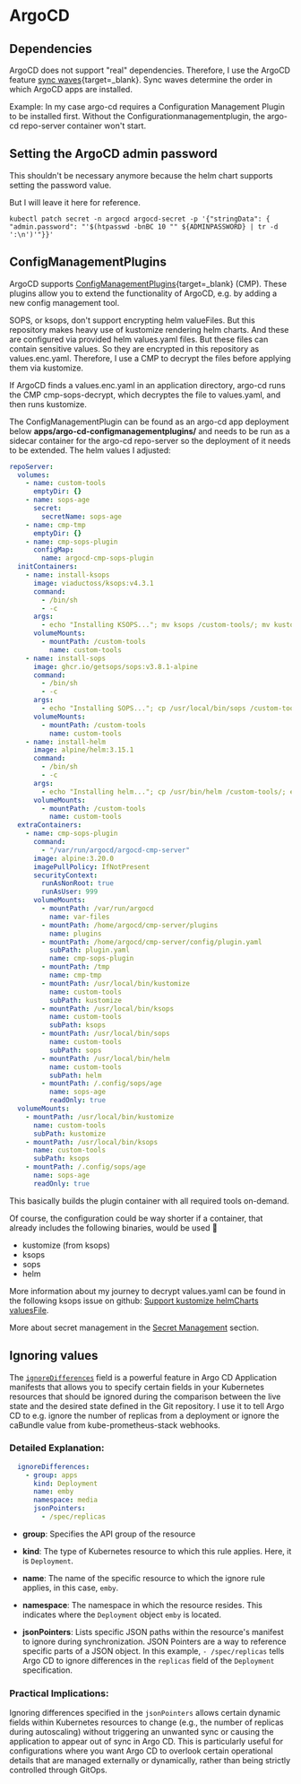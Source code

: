 # ArgoCD

## Dependencies

ArgoCD does not support "real" dependencies. Therefore, I use the ArgoCD feature [sync waves](https://argo-cd.readthedocs.io/en/stable/user-guide/sync-waves/){target=_blank}. Sync waves determine the order in which ArgoCD apps are installed.

Example:
In my case argo-cd requires a Configuration Management Plugin to be installed first. Without the Configurationmanagementplugin, the argo-cd repo-server container won't start.

## Setting the ArgoCD admin password

This shouldn't be necessary anymore because the helm chart supports setting the password value.

But I will leave it here for reference.

```shell
kubectl patch secret -n argocd argocd-secret -p '{"stringData": { "admin.password": "'$(htpasswd -bnBC 10 "" ${ADMINPASSWORD} | tr -d ':\n')'"}}'
```

## ConfigManagementPlugins

ArgoCD supports [ConfigManagementPlugins](https://argo-cd.readthedocs.io/en/stable/operator-manual/config-management-plugins/){target=_blank} (CMP). These plugins allow you to extend the functionality of ArgoCD, e.g. by adding a new config management tool.

SOPS, or ksops, don't support encrypting helm valueFiles. But this repository makes heavy use of kustomize rendering helm charts. And these are configured via provided helm values.yaml files. But these files can contain sensitive values. So they are encrypted in this repository as values.enc.yaml. Therefore, I use a CMP to decrypt the files before applying them via kustomize.

If ArgoCD finds a values.enc.yaml in an application directory, argo-cd runs the CMP cmp-sops-decrypt, which decryptes the file to values.yaml, and then runs kustomize.

The ConfigManagementPlugin can be found as an argo-cd app deployment below **apps/argo-cd-configmanagementplugins/** and needs to be run as a sidecar container for the argo-cd repo-server so the deployment of it needs to be extended. The helm values I adjusted:

```yaml
repoServer:
  volumes:
    - name: custom-tools
      emptyDir: {}
    - name: sops-age
      secret:
        secretName: sops-age
    - name: cmp-tmp
      emptyDir: {}
    - name: cmp-sops-plugin
      configMap:
        name: argocd-cmp-sops-plugin
  initContainers:
    - name: install-ksops
      image: viaductoss/ksops:v4.3.1
      command:
        - /bin/sh
        - -c
      args:
        - echo "Installing KSOPS..."; mv ksops /custom-tools/; mv kustomize /custom-tools/; echo "Done.";
      volumeMounts:
        - mountPath: /custom-tools
          name: custom-tools
    - name: install-sops
      image: ghcr.io/getsops/sops:v3.8.1-alpine
      command:
        - /bin/sh
        - -c
      args:
        - echo "Installing SOPS..."; cp /usr/local/bin/sops /custom-tools/; echo "Done.";
      volumeMounts:
        - mountPath: /custom-tools
          name: custom-tools
    - name: install-helm
      image: alpine/helm:3.15.1
      command:
        - /bin/sh
        - -c
      args:
        - echo "Installing helm..."; cp /usr/bin/helm /custom-tools/; echo "Done.";
      volumeMounts:
        - mountPath: /custom-tools
          name: custom-tools
  extraContainers:
    - name: cmp-sops-plugin
      command:
        - "/var/run/argocd/argocd-cmp-server"
      image: alpine:3.20.0
      imagePullPolicy: IfNotPresent
      securityContext:
        runAsNonRoot: true
        runAsUser: 999
      volumeMounts:
        - mountPath: /var/run/argocd
          name: var-files
        - mountPath: /home/argocd/cmp-server/plugins
          name: plugins
        - mountPath: /home/argocd/cmp-server/config/plugin.yaml
          subPath: plugin.yaml
          name: cmp-sops-plugin
        - mountPath: /tmp
          name: cmp-tmp
        - mountPath: /usr/local/bin/kustomize
          name: custom-tools
          subPath: kustomize
        - mountPath: /usr/local/bin/ksops
          name: custom-tools
          subPath: ksops
        - mountPath: /usr/local/bin/sops
          name: custom-tools
          subPath: sops
        - mountPath: /usr/local/bin/helm
          name: custom-tools
          subPath: helm
        - mountPath: /.config/sops/age
          name: sops-age
          readOnly: true
  volumeMounts:
    - mountPath: /usr/local/bin/kustomize
      name: custom-tools
      subPath: kustomize
    - mountPath: /usr/local/bin/ksops
      name: custom-tools
      subPath: ksops
    - mountPath: /.config/sops/age
      name: sops-age
      readOnly: true
```

This basically builds the plugin container with all required tools on-demand.

Of course, the configuration could be way shorter if a container, that already includes the following binaries, would be used 🤷

- kustomize (from ksops)
- ksops
- sops
- helm

More information about my journey to decrypt values.yaml can be found in the following ksops issue on github: [ Support kustomize helmCharts valuesFile](https://github.com/viaduct-ai/kustomize-sops/issues/242).

More about secret management in the [Secret Management](secretmanagement.md) section.

## Ignoring values

The [`ignoreDifferences`](https://argo-cd.readthedocs.io/en/stable/user-guide/diffing/) field is a powerful feature in Argo CD Application manifests that allows you to specify certain fields in your Kubernetes resources that should be ignored during the comparison between the live state and the desired state defined in the Git repository. I use it to tell Argo CD to e.g. ignore the number of replicas from a deployment or ignore the caBundle value from kube-prometheus-stack webhooks.

### Detailed Explanation:

```yaml
  ignoreDifferences:
    - group: apps
      kind: Deployment
      name: emby
      namespace: media
      jsonPointers:
        - /spec/replicas
```

- **group**: Specifies the API group of the resource

- **kind**: The type of Kubernetes resource to which this rule applies. Here, it is `Deployment`.

- **name**: The name of the specific resource to which the ignore rule applies, in this case, `emby`.

- **namespace**: The namespace in which the resource resides. This indicates where the `Deployment` object `emby` is located.

- **jsonPointers**: Lists specific JSON paths within the resource's manifest to ignore during synchronization. JSON Pointers are a way to reference specific parts of a JSON object. In this example, `- /spec/replicas` tells Argo CD to ignore differences in the `replicas` field of the `Deployment` specification.

### Practical Implications:

Ignoring differences specified in the `jsonPointers` allows certain dynamic fields within Kubernetes resources to change (e.g., the number of replicas during autoscaling) without triggering an unwanted sync or causing the application to appear out of sync in Argo CD. This is particularly useful for configurations where you want Argo CD to overlook certain operational details that are managed externally or dynamically, rather than being strictly controlled through GitOps.
